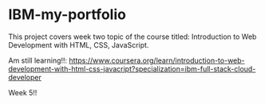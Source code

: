 # IBM-my-portfolio


This project covers week two topic of the course titled: Introduction to Web Development with HTML, CSS, JavaScript.

Am still learning!!: https://www.coursera.org/learn/introduction-to-web-development-with-html-css-javacript?specialization=ibm-full-stack-cloud-developer

Week 5!!
